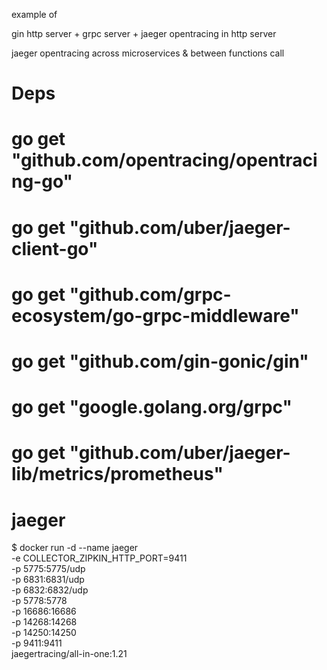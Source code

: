 example of 

gin http server + 
grpc server + 
jaeger opentracing in http server

jaeger opentracing across microservices & between functions call


# Deps

  # go get "github.com/opentracing/opentracing-go"
  # go get "github.com/uber/jaeger-client-go"
  # go get "github.com/grpc-ecosystem/go-grpc-middleware"

  # go get "github.com/gin-gonic/gin"
  # go get "google.golang.org/grpc"

  # go get "github.com/uber/jaeger-lib/metrics/prometheus"

# jaeger

  $ docker run -d --name jaeger \
  -e COLLECTOR_ZIPKIN_HTTP_PORT=9411 \
  -p 5775:5775/udp \
  -p 6831:6831/udp \
  -p 6832:6832/udp \
  -p 5778:5778 \
  -p 16686:16686 \
  -p 14268:14268 \
  -p 14250:14250 \
  -p 9411:9411 \
  jaegertracing/all-in-one:1.21

